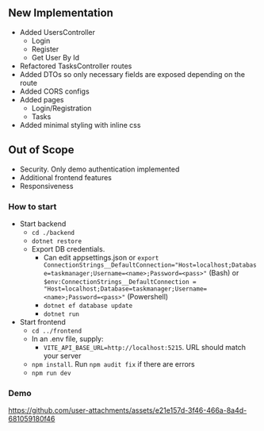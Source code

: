 ## New Implementation
- Added UsersController 
  - Login
  - Register
  - Get User By Id
- Refactored TasksController routes
- Added DTOs so only necessary fields are exposed depending on the route
- Added CORS configs
- Added pages
  - Login/Registration
  - Tasks
- Added minimal styling with inline css

## Out of Scope
- Security. Only demo authentication implemented
- Additional frontend features
- Responsiveness

### How to start
- Start backend
  - `cd ./backend`
  - `dotnet restore`
  - Export DB credentials. 
    - Can edit appsettings.json or `export ConnectionStrings__DefaultConnection="Host=localhost;Database=taskmanager;Username=<name>;Password=<pass>"` (Bash) or `$env:ConnectionStrings__DefaultConnection = "Host=localhost;Database=taskmanager;Username=<name>;Password=<pass>"` (Powershell)
    - `dotnet ef database update`
    - `dotnet run`
- Start frontend
  - `cd ../frontend`
  - In an .env file, supply:
    - `VITE_API_BASE_URL=http://localhost:5215`. URL should match your server
  - `npm install`. Run `npm audit fix` if there are errors
  - `npm run dev`

### Demo

https://github.com/user-attachments/assets/e21e157d-3f46-466a-8a4d-681059180f46


